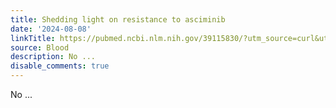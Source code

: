```yaml
---
title: Shedding light on resistance to asciminib
date: '2024-08-08'
linkTitle: https://pubmed.ncbi.nlm.nih.gov/39115830/?utm_source=curl&utm_medium=rss&utm_campaign=journals&utm_content=7603509&fc=None&ff=20240808182123&v=2.18.0.post9+e462414
source: Blood
description: No ...
disable_comments: true
---
```

No ...